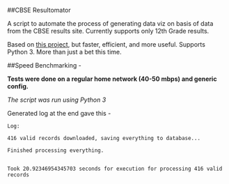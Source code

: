 ##CBSE Resultomator

A script to automate the process of generating data viz on basis of data from the CBSE results site.
Currently supports only 12th Grade results.

Based on [this project](https://github.com/anshuman73/2016-CBSE-Grade-12-Results), but faster, efficient, and more useful. Supports Python 3.
More than just a bet this time.

##Speed Benchmarking -

**Tests were done on a regular home network (40-50 mbps) and generic config.**

*The script was run using Python 3*

Generated log at the end gave this -

```
Log: 

416 valid records downloaded, saving everything to database...

Finished processing everything.


Took 20.92346954345703 seconds for execution for processing 416 valid records

```
